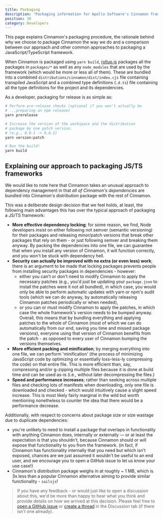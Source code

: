 ```yaml
---
title: Packaging
description: "Packaging information for Apollo Software's Cinnamon framework"
position: 30
category: Developers
---
```


<div class="page-description">
This page explains Cinnamon's packaging procedure, the rationale behind why 
we choose to package Cinnamon the way we do and a comparison between our 
approach and other common approaches to packaging a JavaScript/TypeScript 
framework.
</div>

When Cinnamon is packaged using `yarn build`,
[rollup.js](https://rollupjs.org/guide/en/) packages all the packages in
`packages/*` as well as any `node_modules` that are used by the framework
(which would be more or less all of them). These are bundled into a combined
`distributions/cinnamon/dist/index.cjs` file containing transpiled JavaScript
and a combined type definitions (`.d.ts`) file containing all the type
definitions for the project and its dependencies.

As a developer, packaging for release is as simple as:
```bash
# Perform pre-release checks (optional if you won't actually be
# ...preparing an npm release)
yarn prerelease

# Increase the version of the workspace and the distribution
# package by one patch version.
# (e.g., 0.0.1 -> 0.0.2)
yarn version:patch

# Run the build!
yarn build
```

## Explaining our approach to packaging JS/TS frameworks

We would like to note here that Cinnamon takes an unusual approach to 
dependency management in that *all of Cinnamon's dependencies* are bundled 
into Cinnamon's distribution package with the rest of Cinnamon.

This was a deliberate design decision that we feel holds, at least, the 
following main advantages this has over the typical approach of packaging a 
JS/TS framework:

- **More effective dependency locking**; for some reason, we find, Node 
  developers *insist* on either following not semver (semantic versioning) 
  for their packages and releasing minor/patch versions that break other 
  packages that rely on them - or just following semver and breaking them 
  anyway. By packing the dependencies into one file, we can guarantee that 
  when you install any version of Cinnamon, it will function correctly, and 
  you won't be stuck with dependency hell.
- **Security can actually be improved with no extra (or even less) work**; 
  there is an argument to be made that locking packages prevents people from 
  installing security packages in dependencies - however:
  - either you can't or don't need to modify Cinnamon to apply the necessary 
    patches (e.g., you'd just be updating your `package.json` to install the 
    patches were it not all bundled), in which case, you would only be able 
    to perform automatic updates with yarn or npm's audit tools (which we 
    can do anyway, by automatically releasing Cinnamon patches periodically 
    or when needed),  
  - or you can or must modify Cinnamon to apply the patches, in which case 
    the whole framework's version needs to be bumped anyway.  
  Overall, this means that by bundling everything and applying patches to 
    the whole of Cinnamon (most of which we can do automatically from our 
    end, saving you time and missed package versions), everyone using that 
    version of Cinnamon benefits from the patch - as opposed to every user 
    of Cinnamon bumping the versions themselves.
- **More efficient packing and minification**; by merging everything into 
  one file, we can perform 'minification' (the process of minimizing 
  JavaScript code by optimizing or essentially loss-less-ly compressing the 
  code) on that entire file. This is more efficient than, say, compressing 
  and/or g-zipping multiple files because it is done at build time and can 
  be used as-is (i.e., without later decompressing the files.)
- **Speed and performance increases**; rather than seeking across multiple 
  files and checking lots of manifests when downloading, only one file is 
  downloaded and checked - which would intuitively cause a slight speed 
  increase. This is most likely fairly marginal in the wild but worth 
  mentioning nonetheless to counter the idea that there would be a 
  performance decrease.

Additionally, with respect to concerns about package size or size wastage 
due to duplicate dependencies:

- you're unlikely to need to install a package that overlaps in 
  functionality with anything Cinnamon does, internally or externally &mdash;
  or at least the expectation is that you shouldn't, because Cinnamon should 
  or will expose that functionality to you from the framework. (in fact, if 
  Cinnamon has functionality internally that you need but which isn't 
  exposed, chances are we just assumed it wouldn't be useful to an end user, 
  and we encourage you to open a GitHub issue to let us know your use case!)
- Cinnamon's distribution package weighs in at roughly ~ 1 MB, which is 3x 
  less than a popular Cinnamon alternative aiming to provide similar 
  functionality - `sailsjs`!

> If you have any feedback - or would just like to open a discussion about 
> this, we'd be more than happy to hear what you think and provide details 
> on how we arrived at this decision. Please feel free to [open a GitHub 
> issue](https://github.com/apollosoftwarexyz/cinnamon/issues) or [create a 
> thread](https://github.com/apollosoftwarexyz/cinnamon/discussions/new) in 
> the Discussion tab (if there isn't one already).
